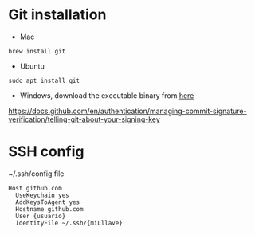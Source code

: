 # Git installation

* Mac
```
brew install git
```

* Ubuntu
```
sudo apt install git
```

* Windows, download the executable binary from [here](https://git-scm.com/download/win)

https://docs.github.com/en/authentication/managing-commit-signature-verification/telling-git-about-your-signing-key


# SSH config

~/.ssh/config file

```
Host github.com
  UseKeychain yes
  AddKeysToAgent yes
  Hostname github.com
  User {usuario}
  IdentityFile ~/.ssh/{miLllave}
```
